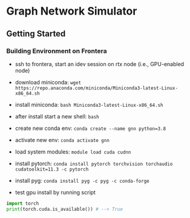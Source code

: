 # Graph Network Simulator

## Getting Started

### Building Environment on Frontera

- ssh to frontera, start an idev session on rtx node (i.e., GPU-enabled node)
- download miniconda: `wget https://repo.anaconda.com/miniconda/Miniconda3-latest-Linux-x86_64.sh`
- install miniconda: `bash Miniconda3-latest-Linux-x86_64.sh`
- after install start a new shell: `bash`
- create new conda env: `conda create --name gnn python=3.8`
- activate new env: `conda activate gnn`
- load system modules: `module load cuda cudnn`
- install pytorch: `conda install pytorch torchvision torchaudio cudatoolkit=11.3 -c pytorch`
- install pyg: `conda install pyg -c pyg -c conda-forge`

- test gpu install by running script

```python
import torch
print(torch.cuda.is_available()) # --> True
```

